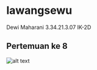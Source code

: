 # lawangsewu
Dewi Maharani
3.34.21.3.07
IK-2D
## Pertemuan ke 8
![alt text](https://user-images.githubusercontent.com/116879948/198557990-d18141d7-1d04-4eec-958d-376b2d609a48.png)
